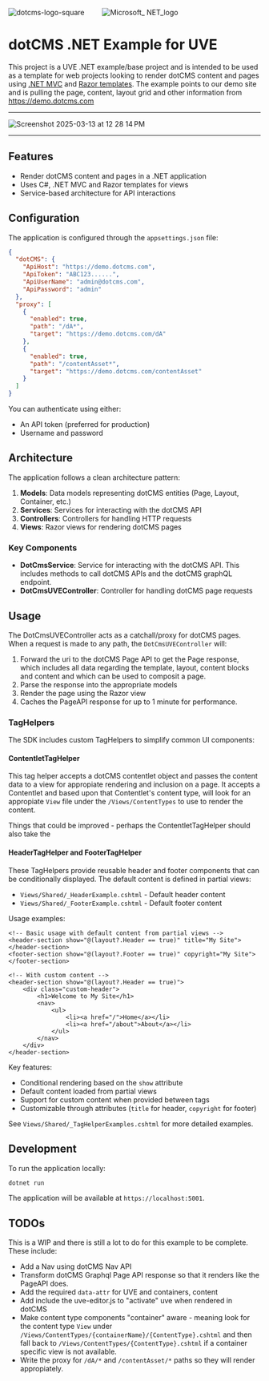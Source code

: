 ![dotcms-logo-square](https://github.com/user-attachments/assets/97d16db7-706c-4f4c-b352-619e1c8ceccc) &nbsp; &nbsp; &nbsp; &nbsp; ![Microsoft_ NET_logo](https://github.com/user-attachments/assets/59b19db7-206e-49c4-83b1-efbaf98ca07f)  &nbsp; 


# dotCMS .NET Example for UVE

This project is a UVE .NET example/base project and is intended to be used as a template for web projects looking to render dotCMS content and pages using [.NET MVC](https://dotnet.microsoft.com/en-us/apps/aspnet/mvc) and [Razor templates](https://learn.microsoft.com/en-us/aspnet/core/razor-pages/).  The example points to our demo site and is pulling the page, content, layout grid and other information from https://demo.dotcms.com


---
![Screenshot 2025-03-13 at 12 28 14 PM](https://github.com/user-attachments/assets/ab10b19b-0eeb-4763-9cd0-d9b70aeeb1d9)

---

## Features

- Render dotCMS content and pages in a .NET application
- Uses C#, .NET MVC and Razor templates for views
- Service-based architecture for API interactions





## Configuration

The application is configured through the `appsettings.json` file:

```json
{
  "dotCMS": {
    "ApiHost": "https://demo.dotcms.com",
    "ApiToken": "ABC123......",
    "ApiUserName": "admin@dotcms.com",
    "ApiPassword": "admin"
  },
  "proxy": [
    {
      "enabled": true,
      "path": "/dA*",
      "target": "https://demo.dotcms.com/dA"
    },
    {
      "enabled": true,
      "path": "/contentAsset*",
      "target": "https://demo.dotcms.com/contentAsset"
    }
  ]
}
```

You can authenticate using either:
- An API token (preferred for production)
- Username and password

## Architecture

The application follows a clean architecture pattern:

1. **Models**: Data models representing dotCMS entities (Page, Layout, Container, etc.)
2. **Services**: Services for interacting with the dotCMS API
3. **Controllers**: Controllers for handling HTTP requests
4. **Views**: Razor views for rendering dotCMS pages

### Key Components

- **DotCmsService**: Service for interacting with the dotCMS API.  This includes methods to call dotCMS APIs and the dotCMS graphQL endpoint.
- **DotCmsUVEController**: Controller for handling dotCMS page requests



## Usage

The DotCmsUVEController acts as a catchall/proxy for dotCMS pages. When a request is made to any path, the `DotCmsUVEController` will:

1. Forward the uri to the dotCMS Page API to get the Page response, which includes all data regarding the template, layout, content blocks and content and which can be used to composit a page.
2. Parse the response into the appropriate models
3. Render the page using the Razor view
4. Caches the PageAPI response for up to 1 minute for performance.

### TagHelpers

The SDK includes custom TagHelpers to simplify common UI components:


#### ContentletTagHelper
This tag helper accepts a dotCMS contentlet object and passes the content data to a view for appropiate rendering and inclusion on a page.  It accepts a Contentlet and based upon that Contentlet's content type, will look for an appropiate `View` file under the `/Views/ContentTypes` to use to render the content. 

Things that could be improved - perhaps the ContentletTagHelper should also take the 

#### HeaderTagHelper and FooterTagHelper

These TagHelpers provide reusable header and footer components that can be conditionally displayed. The default content is defined in partial views:

- `Views/Shared/_HeaderExample.cshtml` - Default header content
- `Views/Shared/_FooterExample.cshtml` - Default footer content

Usage examples:

```cshtml
<!-- Basic usage with default content from partial views -->
<header-section show="@(layout?.Header == true)" title="My Site"></header-section>
<footer-section show="@(layout?.Footer == true)" copyright="My Site"></footer-section>

<!-- With custom content -->
<header-section show="@(layout?.Header == true)">
    <div class="custom-header">
        <h1>Welcome to My Site</h1>
        <nav>
            <ul>
                <li><a href="/">Home</a></li>
                <li><a href="/about">About</a></li>
            </ul>
        </nav>
    </div>
</header-section>
```

Key features:
- Conditional rendering based on the `show` attribute
- Default content loaded from partial views
- Support for custom content when provided between tags
- Customizable through attributes (`title` for header, `copyright` for footer)

See `Views/Shared/_TagHelperExamples.cshtml` for more detailed examples.

## Development

To run the application locally:

```bash
dotnet run
```

The application will be available at `https://localhost:5001`.



## TODOs
This is a WIP and there is still a lot to do for this example to be complete.  These include:

- Add a Nav using dotCMS Nav API
- Transform dotCMS Graphql Page API response so that it renders like the PageAPI does.
- Add the required `data-attr` for UVE and containers, content
- Add include the uve-editor.js to "activate" uve when rendered in dotCMS
- Make content type components "container" aware - meaning look for the content type `View` under `/Views/ContentTypes/{containerName}/{ContentType}.cshtml` and then fall back to `/Views/ContentTypes/{ContentType}.cshtml` if a container specific view is not available.
- Write the proxy for `/dA/*` and `/contentAsset/*` paths so they will render appropiately. 
